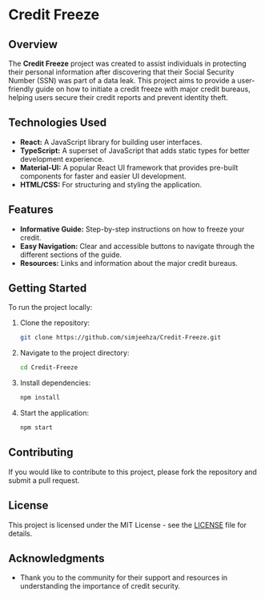 # Credit Freeze

## Overview

The **Credit Freeze** project was created to assist individuals in protecting their personal information after discovering that their Social Security Number (SSN) was part of a data leak. This project aims to provide a user-friendly guide on how to initiate a credit freeze with major credit bureaus, helping users secure their credit reports and prevent identity theft.

## Technologies Used

- **React:** A JavaScript library for building user interfaces.
- **TypeScript:** A superset of JavaScript that adds static types for better development experience.
- **Material-UI:** A popular React UI framework that provides pre-built components for faster and easier UI development.
- **HTML/CSS:** For structuring and styling the application.

## Features

- **Informative Guide:** Step-by-step instructions on how to freeze your credit.
- **Easy Navigation:** Clear and accessible buttons to navigate through the different sections of the guide.
- **Resources:** Links and information about the major credit bureaus.

## Getting Started

To run the project locally:

1. Clone the repository:
   ```bash
   git clone https://github.com/simjeehza/Credit-Freeze.git
   ```

2. Navigate to the project directory:
   ```bash
   cd Credit-Freeze
   ```

3. Install dependencies:
   ```bash
   npm install
   ```

4. Start the application:
   ```bash
   npm start
   ```

## Contributing

If you would like to contribute to this project, please fork the repository and submit a pull request.

## License

This project is licensed under the MIT License - see the [LICENSE](LICENSE) file for details.

## Acknowledgments

- Thank you to the community for their support and resources in understanding the importance of credit security.
